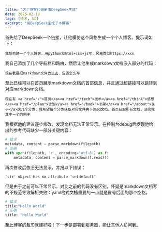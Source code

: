 ```yaml
---
title: "这个博客代码是由DeepSeek生成"
date: 2025-02-19
tags: [技术, AI]
excerpt: "用DeepSeek生成了本博客"
---
```




首先给了DeepSeek一个链接，让他模仿这个风格生成一个个人博客。提示词如下：

```
我想构建一个个人博客，用python和html+css+js写，风格类似https://xxx
```

我自己添加了几个导航栏和路由，然后让他生成markdown文档嵌入部分的代码：

```
现在我要把markdown文件放进去，应该怎么写
```

至此已经可以在首页展示markdown文档的首部信息，并且通过超链接可以跳转到对应markdown文档。

```
现在有 <a href="/">首页</a><a href="/tech">技术</a><a href="/think">感想</a><a href="/plan">计划</a><a href="/book">书架</a><a href="/about">关于</a>这几个分类，我希望每个分类获取对应文件夹下的md文档，首页获取所有文档，请给我其中一个的例子
```

我根据他的建议逐步修改，发现文档无法正常显示。在控制台debug后发现他给出的参考代码缺少一部分关键内容：

```python
# 错误
metadata, content = parse_markdown(filepath)
# 正确
with open(filepath, 'r', encoding='utf-8') as f:
	metadata, content = parse_markdown(f.read())
```

再次修改后依旧无法显示，并报以下错误：

```
'str' object has no attribute 'setdefault'
```

但是由于之前可以正常显示，对比之前的代码没有区别，怀疑是markdown文档写的不规范导致解析失败：yaml格式文档重要的一点就是冒号后面的那个空格。

```python
# 错误
title:"Hello World"
# 正确
title: "Hello World"
```

至此博客的雏形就建好啦！下一步是部署到服务器，能让其他人访问到。